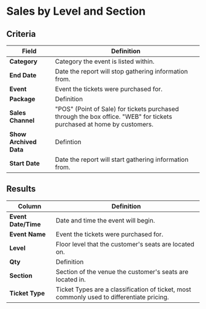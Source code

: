 # Sales by Level and Section

## Criteria

| **Field** | **Definition** |
| --- | --- |
| **Category** | Category the event is listed within. |
| **End Date** | Date the report will stop gathering information from. |
| **Event** | Event the tickets were purchased for. |
| **Package** | Definition |
| **Sales Channel** | "POS" (Point of Sale) for tickets purchased through the box office. "WEB" for tickets purchased at home by customers. |
| **Show Archived Data** | Defintion |
| **Start Date** | Date the report will start gathering information from. |

## Results

| **Column** | **Definition** |
| --- | --- |
| **Event Date/Time** | Date and time the event will begin. |
| **Event Name** | Event the tickets were purchased for. |
| **Level** | Floor level that the customer's seats are located on. |
| **Qty** | Definition |
| **Section** | Section of the venue the customer's seats are located in. |
| **Ticket Type** | Ticket Types are a classification of ticket, most commonly used to differentiate pricing. |

